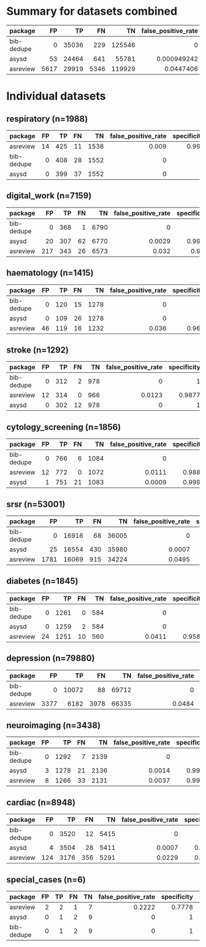 # Summary for datasets combined

| package    |   FP |    TP |   FN |     TN |   false_positive_rate |   specificity |   sensitivity |   precision |       f1 |
|:-----------|-----:|------:|-----:|-------:|----------------------:|--------------:|--------------:|------------:|---------:|
| bib-dedupe |    0 | 35036 |  229 | 125546 |           0           |      1        |      0.993506 |    1        | 0.996743 |
| asysd      |   53 | 24464 |  641 |  55781 |           0.000949242 |      0.999051 |      0.974467 |    0.997838 | 0.986014 |
| asreview   | 5617 | 29919 | 5346 | 119929 |           0.0447406   |      0.955259 |      0.848405 |    0.841935 | 0.845158 |

# Individual datasets

## respiratory (n=1988)

| package    |   FP |   TP |   FN |   TN |   false_positive_rate |   specificity |   sensitivity |   precision |     f1 | runtime   |
|:-----------|-----:|-----:|-----:|-----:|----------------------:|--------------:|--------------:|------------:|-------:|:----------|
| asreview   |   14 |  425 |   11 | 1538 |                 0.009 |         0.991 |        0.9748 |      0.9681 | 0.9714 | 0:00:00   |
| bib-dedupe |    0 |  408 |   28 | 1552 |                 0     |         1     |        0.9358 |      1      | 0.9668 | 0:00:12   |
| asysd      |    0 |  399 |   37 | 1552 |                 0     |         1     |        0.9151 |      1      | 0.9557 | 0:00:04   |

## digital_work (n=7159)

| package    |   FP |   TP |   FN |   TN |   false_positive_rate |   specificity |   sensitivity |   precision |     f1 | runtime   |
|:-----------|-----:|-----:|-----:|-----:|----------------------:|--------------:|--------------:|------------:|-------:|:----------|
| bib-dedupe |    0 |  368 |    1 | 6790 |                0      |        1      |        0.9973 |      1      | 0.9986 | 0:00:47   |
| asysd      |   20 |  307 |   62 | 6770 |                0.0029 |        0.9971 |        0.832  |      0.9388 | 0.8822 | 0:00:15   |
| asreview   |  217 |  343 |   26 | 6573 |                0.032  |        0.968  |        0.9295 |      0.6125 | 0.7384 | 0:00:00   |

## haematology (n=1415)

| package    |   FP |   TP |   FN |   TN |   false_positive_rate |   specificity |   sensitivity |   precision |     f1 | runtime   |
|:-----------|-----:|-----:|-----:|-----:|----------------------:|--------------:|--------------:|------------:|-------:|:----------|
| bib-dedupe |    0 |  120 |   15 | 1278 |                 0     |         1     |        0.8889 |      1      | 0.9412 | 0:00:08   |
| asysd      |    0 |  109 |   26 | 1278 |                 0     |         1     |        0.8074 |      1      | 0.8934 | 0:00:04   |
| asreview   |   46 |  119 |   16 | 1232 |                 0.036 |         0.964 |        0.8815 |      0.7212 | 0.7933 | 0:00:00   |

## stroke (n=1292)

| package    |   FP |   TP |   FN |   TN |   false_positive_rate |   specificity |   sensitivity |   precision |     f1 | runtime   |
|:-----------|-----:|-----:|-----:|-----:|----------------------:|--------------:|--------------:|------------:|-------:|:----------|
| bib-dedupe |    0 |  312 |    2 |  978 |                0      |        1      |        0.9936 |      1      | 0.9968 | 0:00:07   |
| asreview   |   12 |  314 |    0 |  966 |                0.0123 |        0.9877 |        1      |      0.9632 | 0.9812 | 0:00:00   |
| asysd      |    0 |  302 |   12 |  978 |                0      |        1      |        0.9618 |      1      | 0.9805 | 0:00:03   |

## cytology_screening (n=1856)

| package    |   FP |   TP |   FN |   TN |   false_positive_rate |   specificity |   sensitivity |   precision |     f1 | runtime   |
|:-----------|-----:|-----:|-----:|-----:|----------------------:|--------------:|--------------:|------------:|-------:|:----------|
| bib-dedupe |    0 |  766 |    6 | 1084 |                0      |        1      |        0.9922 |      1      | 0.9961 | 0:00:09   |
| asreview   |   12 |  772 |    0 | 1072 |                0.0111 |        0.9889 |        1      |      0.9847 | 0.9923 | 0:00:00   |
| asysd      |    1 |  751 |   21 | 1083 |                0.0009 |        0.9991 |        0.9728 |      0.9987 | 0.9856 | 0:00:04   |

## srsr (n=53001)

| package    |   FP |    TP |   FN |    TN |   false_positive_rate |   specificity |   sensitivity |   precision |     f1 | runtime   |
|:-----------|-----:|------:|-----:|------:|----------------------:|--------------:|--------------:|------------:|-------:|:----------|
| bib-dedupe |    0 | 16916 |   68 | 36005 |                0      |        1      |        0.996  |      1      | 0.998  | 0:08:46   |
| asysd      |   25 | 16554 |  430 | 35980 |                0.0007 |        0.9993 |        0.9747 |      0.9985 | 0.9864 | 0:01:19   |
| asreview   | 1781 | 16069 |  915 | 34224 |                0.0495 |        0.9505 |        0.9461 |      0.9002 | 0.9226 | 0:00:02   |

## diabetes (n=1845)

| package    |   FP |   TP |   FN |   TN |   false_positive_rate |   specificity |   sensitivity |   precision |     f1 | runtime   |
|:-----------|-----:|-----:|-----:|-----:|----------------------:|--------------:|--------------:|------------:|-------:|:----------|
| bib-dedupe |    0 | 1261 |    0 |  584 |                0      |        1      |        1      |      1      | 1      | 0:00:09   |
| asysd      |    0 | 1259 |    2 |  584 |                0      |        1      |        0.9984 |      1      | 0.9992 | 0:00:06   |
| asreview   |   24 | 1251 |   10 |  560 |                0.0411 |        0.9589 |        0.9921 |      0.9812 | 0.9866 | 0:00:00   |

## depression (n=79880)

| package    |   FP |    TP |   FN |    TN |   false_positive_rate |   specificity |   sensitivity |   precision |     f1 | runtime   |
|:-----------|-----:|------:|-----:|------:|----------------------:|--------------:|--------------:|------------:|-------:|:----------|
| bib-dedupe |    0 | 10072 |   88 | 69712 |                0      |        1      |        0.9913 |      1      | 0.9957 | 0:12:13   |
| asreview   | 3377 |  6182 | 3978 | 66335 |                0.0484 |        0.9516 |        0.6085 |      0.6467 | 0.627  | 0:00:03   |

## neuroimaging (n=3438)

| package    |   FP |   TP |   FN |   TN |   false_positive_rate |   specificity |   sensitivity |   precision |     f1 | runtime   |
|:-----------|-----:|-----:|-----:|-----:|----------------------:|--------------:|--------------:|------------:|-------:|:----------|
| bib-dedupe |    0 | 1292 |    7 | 2139 |                0      |        1      |        0.9946 |      1      | 0.9973 | 0:00:19   |
| asysd      |    3 | 1278 |   21 | 2136 |                0.0014 |        0.9986 |        0.9838 |      0.9977 | 0.9907 | 0:00:07   |
| asreview   |    8 | 1266 |   33 | 2131 |                0.0037 |        0.9963 |        0.9746 |      0.9937 | 0.9841 | 0:00:00   |

## cardiac (n=8948)

| package    |   FP |   TP |   FN |   TN |   false_positive_rate |   specificity |   sensitivity |   precision |     f1 | runtime   |
|:-----------|-----:|-----:|-----:|-----:|----------------------:|--------------:|--------------:|------------:|-------:|:----------|
| bib-dedupe |    0 | 3520 |   12 | 5415 |                0      |        1      |        0.9966 |      1      | 0.9983 | 0:00:59   |
| asysd      |    4 | 3504 |   28 | 5411 |                0.0007 |        0.9993 |        0.9921 |      0.9989 | 0.9955 | 0:00:19   |
| asreview   |  124 | 3176 |  356 | 5291 |                0.0229 |        0.9771 |        0.8992 |      0.9624 | 0.9297 | 0:00:00   |

## special_cases (n=6)

| package    |   FP |   TP |   FN |   TN |   false_positive_rate |   specificity |   sensitivity |   precision |     f1 | runtime   |
|:-----------|-----:|-----:|-----:|-----:|----------------------:|--------------:|--------------:|------------:|-------:|:----------|
| asreview   |    2 |    2 |    1 |    7 |                0.2222 |        0.7778 |        0.6667 |         0.5 | 0.5714 | 0:00:00   |
| asysd      |    0 |    1 |    2 |    9 |                0      |        1      |        0.3333 |         1   | 0.5    | 0:00:03   |
| bib-dedupe |    0 |    1 |    2 |    9 |                0      |        1      |        0.3333 |         1   | 0.5    | 0:00:00   |

